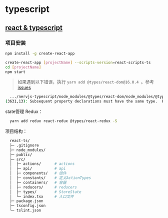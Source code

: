 # typescript

## [react & typescript](https://zhongsp.gitbooks.io/typescript-handbook/content/doc/handbook/tutorials/React.html)

### 项目安装

``` bash
npm install -g create-react-app

create-react-app [projectName] --scripts-version=react-scripts-ts
cd [projectName]
npm start
```

> 如果遇到以下错误，执行 `yarn add @types/react-dom@16.0.4 `。参考[issues](https://github.com/wmonk/create-react-app-typescript/issues/274)
  ``` bash
    .../nervjs-typescript/node_modules/@types/react-dom/node_modules/@types/react/index.d.ts
(3631,13): Subsequent property declarations must have the same type.  Property 'a' must be of type 'DetailedHTMLProps<AnchorHTMLAttributes<HTMLAnchorElement>, HTMLAnchorElement>', but here has type 'DetailedHTMLProps<AnchorHTMLAttributes<HTMLAnchorElement>, HTMLAnchorElement>'.
  ```

state管理 Redux：

``` bash
  yarn add redux react-redux @types/react-redux -S
```

项目结构：

``` bash
  react-ts/
  ├─ .gitignore
  ├─ node_modules/
  ├─ public/
  ├─ src/
  │  ├─ actions/      # actions
  │  ├─ api/          # api
  │  ├─ components/   # 组件
  │  ├─ constants/    # 定义ActionTypes
  │  ├─ containers/   # 容器
  │  ├─ reducers/     # reducers
  │  ├─ types/        # StoreState
  │  └─ index.tsx     # 入口文件
  ├─ package.json
  ├─ tsconfig.json
  └─ tslint.json
```